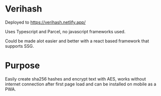 # Verihash
Deployed to https://verihash.netlify.app/

Uses Typescript and Parcel, no javascript frameworks used.

Could be made alot easier and better with a react based framework that supports SSG. 

# Purpose
Easily create sha256 hashes and encrypt text with AES, works without internet connection after first page load and can be installed on mobile as a PWA.
